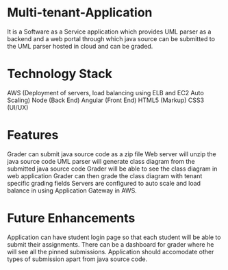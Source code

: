 # Multi-tenant-Application

It is a Software as a Service application which provides UML parser as a backend and a web portal through which java source can be submitted to the UML parser hosted in cloud and can be graded.

# Technology Stack
AWS (Deployment of servers, load balancing using ELB and EC2 Auto Scaling)
Node (Back End)
Angular (Front End)
HTML5 (Markup)
CSS3 (UI/UX)

# Features
Grader can submit java source code as a zip file
Web server will unzip the java source code
UML parser will generate class diagram from the submitted java source code
Grader will be able to see the class diagram in web application
Grader can then grade the class diagram with tenant specific grading fields
Servers are configured to auto scale and load balance in using Application Gateway in AWS.

# Future Enhancements
Application can have student login page so that each student will be able to submit their assignments.
There can be a dashboard for grader where he will see all the pinned submissions.
Application should accomodate other types of submission apart from java source code.
